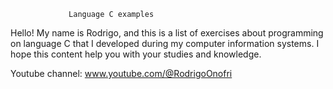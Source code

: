 		         Language C examples 
Hello! My name is Rodrigo, and this is a list of exercises about programming on language C that I developed
during my computer information systems. I hope this content help you with your studies and knowledge.
 	
Youtube channel: www.youtube.com/@RodrigoOnofri
